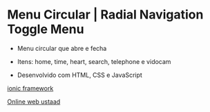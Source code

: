 # Menu Circular | Radial Navigation Toggle Menu

- Menu circular que abre e fecha
- Itens: home, time, heart, search, telephone e vidocam

- Desenvolvido com HTML, CSS e JavaScript

[ionic framework](http://code.ionicframework.com/ionicons/2.0.1/css/ionicons.min.css)

[Online web ustaad](https://www.youtube.com/watch?v=icrEhXdVcUw&list=PLn-1oXF21q6IwN9F3qZF9-2yEpkAtjU9w&index=3&t=33s)